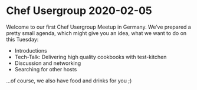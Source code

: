 # Chef Usergroup 2020-02-05

Welcome to our first Chef Usergroup Meetup in Germany.
We’ve prepared a pretty small agenda, which might give you an idea, what we want to do on this Tuesday:

* Introductions
* Tech-Talk: Delivering high quality cookbooks with test-kitchen
* Discussion and networking
* Searching for other hosts

…of course, we also have food and drinks for you ;)
